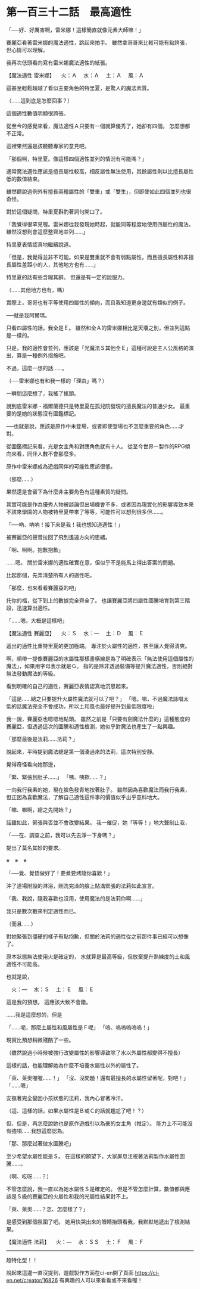 # 第一百三十二話　最高適性

「──好、好厲害啊，雷米娜！這樣簡直就像元素大師嘛！」

賽麗亞看著雷米娜的魔法適性，跳起來拍手。
雖然拿哥哥來比較可能有點誇張，但心情可以理解。

我再次低頭看向寫有雷米娜魔法適性的紙張。

【魔法適性 雷米娜】
　火：Ａ
　水：Ａ
　土：Ａ
　風：Ａ

這甚至輕鬆超越了看似主要角色的特里夏，是驚人的魔法素質。

（……這到底是怎麼回事？）

這個適性數值明顯很誇張。

從至今的感覺來看，魔法適性Ａ只要有一個就算優秀了，她卻有四個。
怎麼想都不正常。

這裡果然還是該聽聽專家的意見吧。

「那個啊，特里夏。像這樣四個適性並列的情況有可能嗎？」

通常魔法適性應該是擅長屬性較高，相反屬性無法使用，其餘屬性則以比擅長屬性低的數值結束。

雖然聽說過例外有擅長兩種屬性的「雙重」或「雙生」，但即使如此四個並列也很奇怪。

對於這個疑問，特里夏斟酌著詞句開口了。

「我覺得很罕見喔。雷米娜從我發現她時起，就能同等程度地使用四屬性的魔法。雖然沒想到會這麼整齊地並列……」

特里夏表情認真地繼續說道。

「但是，我覺得並非不可能。如果是雙重就不會有弱點屬性，而且擅長屬性和非擅長屬性差距小的人，其他地方也有……」

特里夏的話有些含糊其辭。
但還是有一定的說服力。

（……其他地方也有，嗎）

實際上，哥哥也有平等使用四屬性的傾向，而且我知道更身邊就有類似的例子。

──就是我阿爾瑪。

只看四屬性的話，我全是Ｅ。
雖然和全Ａ的雷米娜相比是天壤之別，但並列這點是一樣的。

只是，我的適性會並列，應該是「光魔法Ｓ其他全Ｅ」這種可說是主人公風格的演出，算是一種例外措施吧。

不過，這麼一想的話……。

（──雷米娜也有和我一樣的「理由」嗎？）

一瞬間這麼想了，我搖了搖頭。

說到底雷米娜・福爾蘭德只是特里夏在孤兒院發現的擅長魔法的普通少女。
最重要的是她的狀態沒有圖鑑標記。

──也就是說，應該是原作中未登場，或者即使登場也不怎麼重要的角色……才對。

從圖鑑標記來看，光是女主角和對應角色就有十人。
從至今世界一製作的RPG傾向來看，同伴人數不會那麼多。

原作中雷米娜成為遊戲同伴的可能性應該很低。

（那麼……）

果然還是會留下為什麼非主要角色有這種素質的疑問。

其實可能是作為優秀人物被談論但出場機會不多，或者因為現實化的影響導致本來不該來學園的人物被特里夏帶來了等等，可能性可以想到很多但……。

「──吶、吶吶！接下來是我！我也想知道適性！」

被賽麗亞的聲音拉回了飛到遙遠方向的思緒。

「啊、啊啊。抱歉抱歉」

……嗯。
關於雷米娜的適性確實在意，但似乎不是能馬上得出答案的問題。

比起那個，先弄清楚所有人的適性吧。

「那麼，也來看看賽麗亞的吧」

托你的福，從下到上的數據完全齊全了。
也讓賽麗亞將四屬性圖騰培育到第三階段，迅速算出適性。

「……嗯。大概是這樣吧」

【魔法適性 賽麗亞】
　火：Ｓ
　水：―
　土：Ｄ
　風：Ｅ

遞出的適性比重特里夏的更加極端。
專注於火屬性的適性，甚至讓人覺得清爽。

啊，順帶一提像賽麗亞的水屬性那樣畫橫線是為了明確表示「無法使用這個屬性的魔法」，如果用字母表示就是Ｇ。
指的是除非透過裝備等提升魔法適性，否則絕對無法發動魔法的等級。

看到明確的自己的適性，賽麗亞表情認真地沉思起來。

「這是……總之只要提升火屬性魔法就可以了吧？」
「嗯。嘛，不過魔法詠唱太低的話魔法完全不會成功，所以土和風也最好提升到最低限度啦」

我一說，賽麗亞也嗯嗯地點頭。
雖然之前是「只要有劍魔法什麼的」這種態度的賽麗亞，但透過這次的圖騰和適性檢測，她似乎對魔法也產生了一點興趣。

「那麼最後是法莉……法莉？」

說起來，平時提到魔法總是第一個湊過來的法莉，這次特別安靜。

覺得奇怪看向她那邊，

「緊、緊張到肚子……」
「咦、咦欸……？」

一向我行我素的她，現在臉色發青地按著肚子。
雖然因為喜歡魔法而我行我素，但正因為喜歡魔法，了解自己適性這件事的價值似乎出乎意料地大。

「嘛、嘛啊，總之先開始？」

話雖如此，緊張與否並不會改變結果。
我一催促，她「等等！」地大聲制止我，

「──在、調查之前，我可以先去淨一下身嗎？」

提出了莫名其妙的要求。

※　※　※

「──覺、覺悟做好了！要煮要烤隨你喜歡！」

沖了道場附設的淋浴，剛洗完澡的臉上貼滿緊張的法莉如此宣言。

「我、我說，隨我喜歡也沒用，使用魔法的是法莉你啊……」

我只是數次數來判定適性而已。

（而且……）

對她緊張到僵硬的樣子有點抱歉，但關於法莉的適性從之前那件事已經可以想像了。

原本狀態無法使用火是確定的，
水就算是最高等級，但放棄提升熟練度的土和風適性不可能高。

也就是說，

　火：―
　水：Ｓ
　土：Ｅ
　風：Ｅ

這是我的預想。
這應該大致不會錯。

……我是這麼想的，但是

「……呃，那麼土屬性和風屬性是Ｆ呢」
「嗚、嗚嗚嗚嗚嗚！」

現實比預想稍微殘酷了一些。

（雖然說過小時候被強行改變屬性的影響導致除了水以外屬性都變得不擅長）

這樣的話，也能理解她為什麼不培養水屬性以外的屬性了。

「萊、萊奧喔喔……！」
「沒、沒問題！還有最擅長的水屬性留著呢，對吧！」
「……嗯」

安撫著完全變回小孩狀態的法莉，我內心冒著冷汗。

（這、這樣的話，如果水屬性是Ｂ或Ｃ的話就尷尬了吧！？）

但、但是，再怎麼說她也是原作遊戲引以為豪的女主角（推定）。
能力上不可能沒有強項……我想這麼認為。

「那、那麼試著做水圖騰吧」

至少希望水屬性能是Ｓ。
在這樣的願望下，大家屏息注視著法莉製作水屬性圖騰……。

（啊、哎呀……？）

不管怎麼說，我一直以為她水屬性Ｓ是確定的。
但是不管怎麼計算，數值都與應該是Ｓ級的賽麗亞的火屬性和我的光屬性結果對不上。

「萊、萊奧……？怎、怎麼樣了？」

是感受到那個氛圍了吧。
她用快哭出來的眼睛抬頭看我，我默默地遞出了檢測結果。

【魔法適性 法莉】
　火：―
　水：ＳＳ
　土：Ｆ
　風：Ｆ

---

超特化型！！

說起來這邊一直沒提到，遊戲製作方面在ci-en開了頁面
https://ci-en.net/creator/16826
有興趣的人可以來看看或不來看喔！